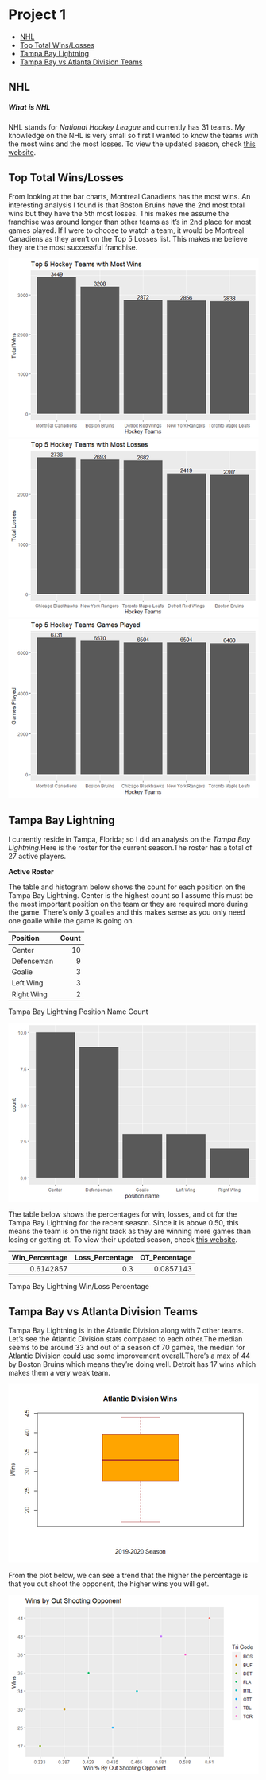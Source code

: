 Project 1
================

  - [NHL](#nhl)
  - [Top Total Wins/Losses](#top-total-winslosses)
  - [Tampa Bay Lightning](#tampa-bay-lightning)
  - [Tampa Bay vs Atlanta Division
    Teams](#tampa-bay-vs-atlanta-division-teams)

## NHL

##### What is NHL

NHL stands for *National Hockey League* and currently has 31 teams. My
knowledge on the NHL is very small so first I wanted to know the teams
with the most wins and the most losses. To view the updated season,
check [this website](https://www.nhl.com).

## Top Total Wins/Losses

From looking at the bar charts, Montreal Canadiens has the most wins. An
interesting analysis I found is that Boston Bruins have the 2nd most
total wins but they have the 5th most losses. This makes me assume the
franchise was around longer than other teams as it’s in 2nd place for
most games played. If I were to choose to watch a team, it would be
Montreal Canadiens as they aren’t on the Top 5 Losses list. This makes
me believe they are the most successful franchise.

![](project1_files/figure-gfm/unnamed-chunk-4-1.png)<!-- -->![](project1_files/figure-gfm/unnamed-chunk-4-2.png)<!-- -->![](project1_files/figure-gfm/unnamed-chunk-4-3.png)<!-- -->

## Tampa Bay Lightning

I currently reside in Tampa, Florida; so I did an analysis on the *Tampa
Bay Lightning*.Here is the roster for the current season.The roster has
a total of 27 active players.

**Active Roster** <!--html_preserve-->

<div id="htmlwidget-3de648939375769ac115" class="datatables html-widget" style="width:100%;height:auto;">

</div>

<script type="application/json" data-for="htmlwidget-3de648939375769ac115">{"x":{"filter":"none","data":[["1","2","3","4","5","6","7","8","9","10","11","12","13","14","15","16","17","18","19","20","21","22","23","24","25","26","27"],["35","55","17","22","14","27","91","24","2","9","77","29","18","20","86","19","37","88","13","23","21","81","7","67","71","98","44"],["Curtis McElhinney","Braydon Coburn","Alex Killorn","Kevin Shattenkirk","Pat Maroon","Ryan McDonagh","Steven Stamkos","Zach Bogosian","Luke Schenn","Tyler Johnson","Victor Hedman","Scott Wedgewood","Ondrej Palat","Blake Coleman","Nikita Kucherov","Barclay Goodrow","Yanni Gourde","Andrei Vasilevskiy","Cedric Paquette","Carter Verhaeghe","Brayden Point","Erik Cernak","Mathieu Joseph","Mitchell Stephens","Anthony Cirelli","Mikhail Sergachev","Jan Rutta"],["Goalie","Defenseman","Left Wing","Defenseman","Left Wing","Defenseman","Center","Defenseman","Defenseman","Center","Defenseman","Goalie","Left Wing","Center","Right Wing","Center","Center","Goalie","Center","Center","Center","Defenseman","Right Wing","Center","Center","Defenseman","Defenseman"],["Goalie","Defenseman","Forward","Defenseman","Forward","Defenseman","Forward","Defenseman","Defenseman","Forward","Defenseman","Goalie","Forward","Forward","Forward","Forward","Forward","Goalie","Forward","Forward","Forward","Defenseman","Forward","Forward","Forward","Defenseman","Defenseman"]],"container":"<table class=\"display\">\n  <thead>\n    <tr>\n      <th> <\/th>\n      <th>jerseyNumber<\/th>\n      <th>person.fullName<\/th>\n      <th>position.name<\/th>\n      <th>position.type<\/th>\n    <\/tr>\n  <\/thead>\n<\/table>","options":{"order":[],"autoWidth":false,"orderClasses":false,"columnDefs":[{"orderable":false,"targets":0}]}},"evals":[],"jsHooks":[]}</script>

<!--/html_preserve-->

The table and histogram below shows the count for each position on the
Tampa Bay Lightning. Center is the highest count so I assume this must
be the most important position on the team or they are required more
during the game. There’s only 3 goalies and this makes sense as you only
need one goalie while the game is going on.

| Position   | Count |
| :--------- | ----: |
| Center     |    10 |
| Defenseman |     9 |
| Goalie     |     3 |
| Left Wing  |     3 |
| Right Wing |     2 |

Tampa Bay Lightning Position Name Count

![](project1_files/figure-gfm/unnamed-chunk-6-1.png)<!-- -->

The table below shows the percentages for win, losses, and ot for the
Tampa Bay Lightning for the recent season. Since it is above 0.50, this
means the team is on the right track as they are winning more games than
losing or getting ot. To view their updated season, check [this
website](https://www.nhl.com/lightning).

| Win\_Percentage | Loss\_Percentage | OT\_Percentage |
| --------------: | ---------------: | -------------: |
|       0.6142857 |              0.3 |      0.0857143 |

Tampa Bay Lightning Win/Loss Percentage

## Tampa Bay vs Atlanta Division Teams

Tampa Bay Lightning is in the Atlantic Division along with 7 other
teams. Let’s see the Atlantic Division stats compared to each other.The
median seems to be around 33 and out of a season of 70 games, the median
for Atlantic Division could use some improvement overall.There’s a max
of 44 by Boston Bruins which means they’re doing well. Detroit has 17
wins which makes them a very weak team.

![](project1_files/figure-gfm/unnamed-chunk-8-1.png)<!-- -->

From the plot below, we can see a trend that the higher the percentage
is that you out shoot the opponent, the higher wins you will get.

![](project1_files/figure-gfm/unnamed-chunk-9-1.png)<!-- -->
